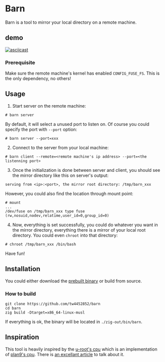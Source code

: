 # Barn

Barn is a tool to mirror your local directory on a remote machine.

## demo

[![asciicast](https://asciinema.org/a/ZDBRvZRtip7ZFiNF7xG5q4liR.svg)](https://asciinema.org/a/ZDBRvZRtip7ZFiNF7xG5q4liR)

### Prerequisite

Make sure the remote machine's kernel has enabled `CONFIG_FUSE_FS`.
This is the only dependency, no others!

## Usage

1. Start server on the remote machine:

```
# barn server
```

By default, it will select a unused port to listen on. Of course you could specify the port with `--port` option:

```
# barn server --port=xxx
```

2. Connect to the server from your local machine:

```
# barn client --remote=<remote machine's ip address> --port=<the listenning port>
```

3. Once the initialization is done between server and client,
you should see the mirror directory like this on server's output:

```
serving from <ip>:<port>, the mirror root directory: /tmp/barn_xxx
```

However, you could also find the location through mount point:

```
# mount
...
/dev/fuse on /tmp/barn_xxx type fuse (rw,nosuid,nodev,relatime,user_id=0,group_id=0)
```

4. Now, everything is set successfully, you could do whatever you want in the mirror directory,
everything there is a mirror of your local root directory.
You could even `chroot` into that directory:

```
# chroot /tmp/barn_xxx /bin/bash
```

Have fun!

## Installation

You could either download the [prebuilt binary](https://github.com/tw4452852/barn/releases/latest) or build from source.

### How to build

```
git clone https://github.com/tw4452852/barn
cd barn
zig build -Dtarget=x86_64-linux-musl
```

If everything is ok, the binary will be located in `./zig-out/bin/barn`.

## Inspiration

This tool is heavily inspired by the [u-root's cpu](https://github.com/u-root/cpu)
which is an implementation of [plan9's cpu](http://man.cat-v.org/plan_9/1/cpu).
There is [an excellant article](https://book.linuxboot.org/cpu/) to talk about it.